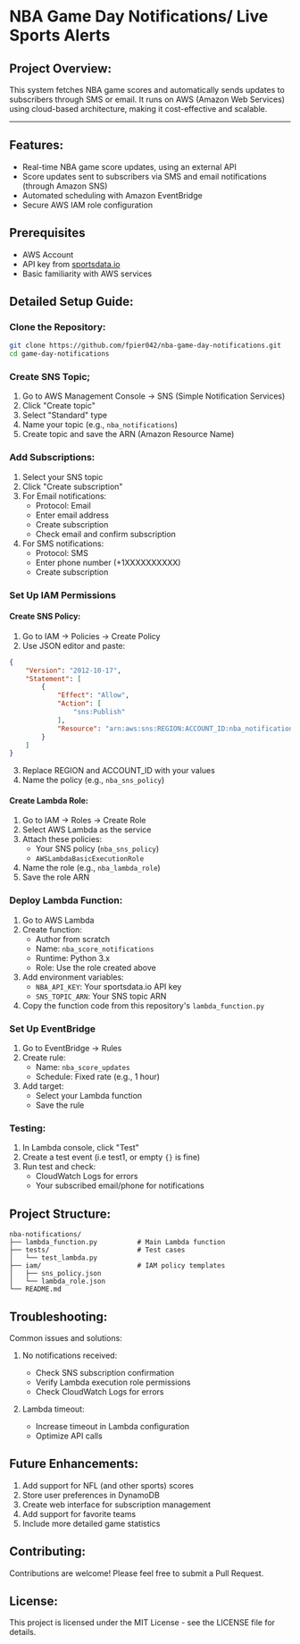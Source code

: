 # NBA Game Day Notifications/ Live Sports Alerts

## Project Overview:
This system fetches NBA game scores and automatically sends updates to subscribers through SMS or email. It runs on AWS (Amazon Web Services) using cloud-based architecture, making it cost-effective and scalable.

---

## Features:
- Real-time NBA game score updates, using an external API
- Score updates sent to subscribers via SMS and email notifications (through Amazon SNS)
- Automated scheduling with Amazon EventBridge
- Secure AWS IAM role configuration
  
## Prerequisites
- AWS Account
- API key from [sportsdata.io](https://sportsdata.io/)
- Basic familiarity with AWS services

## Detailed Setup Guide: 

### Clone the Repository:

```bash
git clone https://github.com/fpier042/nba-game-day-notifications.git
cd game-day-notifications

```

### Create SNS Topic;
1. Go to AWS Management Console → SNS (Simple Notification Services)
2. Click "Create topic"
3. Select "Standard" type
4. Name your topic (e.g., `nba_notifications`)
5. Create topic and save the ARN (Amazon Resource Name)

### Add Subscriptions:
1. Select your SNS topic
2. Click "Create subscription"
3. For Email notifications:
   - Protocol: Email
   - Enter email address
   - Create subscription
   - Check email and confirm subscription
4. For SMS notifications:
   - Protocol: SMS
   - Enter phone number (+1XXXXXXXXXX)
   - Create subscription

### Set Up IAM Permissions

#### Create SNS Policy:
1. Go to IAM → Policies → Create Policy
2. Use JSON editor and paste:
```json
{
    "Version": "2012-10-17",
    "Statement": [
        {
            "Effect": "Allow",
            "Action": [
                "sns:Publish"
            ],
            "Resource": "arn:aws:sns:REGION:ACCOUNT_ID:nba_notifications"
        }
    ]
}
```
3. Replace REGION and ACCOUNT_ID with your values
4. Name the policy (e.g., `nba_sns_policy`)

#### Create Lambda Role:
1. Go to IAM → Roles → Create Role
2. Select AWS Lambda as the service
3. Attach these policies:
   - Your SNS policy (`nba_sns_policy`)
   - `AWSLambdaBasicExecutionRole`
4. Name the role (e.g., `nba_lambda_role`)
5. Save the role ARN

### Deploy Lambda Function:
1. Go to AWS Lambda
2. Create function:
   - Author from scratch
   - Name: `nba_score_notifications`
   - Runtime: Python 3.x
   - Role: Use the role created above
3. Add environment variables:
   - `NBA_API_KEY`: Your sportsdata.io API key
   - `SNS_TOPIC_ARN`: Your SNS topic ARN
4. Copy the function code from this repository's `lambda_function.py`

### Set Up EventBridge
1. Go to EventBridge → Rules
2. Create rule:
   - Name: `nba_score_updates`
   - Schedule: Fixed rate (e.g., 1 hour)
3. Add target:
   - Select your Lambda function
   - Save the rule

### Testing:
1. In Lambda console, click "Test"
2. Create a test event (i.e test1, or empty `{}` is fine)
3. Run test and check:
   - CloudWatch Logs for errors
   - Your subscribed email/phone for notifications

## Project Structure:
```
nba-notifications/
├── lambda_function.py          # Main Lambda function
├── tests/                      # Test cases
│   └── test_lambda.py
├── iam/                        # IAM policy templates
│   ├── sns_policy.json
│   └── lambda_role.json
└── README.md
```

## Troubleshooting:

Common issues and solutions:
1. No notifications received:
   - Check SNS subscription confirmation
   - Verify Lambda execution role permissions
   - Check CloudWatch Logs for errors

2. Lambda timeout:
   - Increase timeout in Lambda configuration
   - Optimize API calls

## Future Enhancements:

1. Add support for NFL (and other sports) scores
2. Store user preferences in DynamoDB
3. Create web interface for subscription management
4. Add support for favorite teams
5. Include more detailed game statistics

## Contributing:

Contributions are welcome! Please feel free to submit a Pull Request.

## License:
This project is licensed under the MIT License - see the LICENSE file for details.
